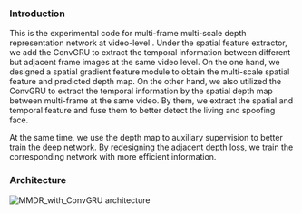 ### Introduction
This is the experimental code for multi-frame multi-scale depth representation network at video-level .
Under the spatial feature extractor, we add the ConvGRU to extract the temporal information 
between different but adjacent frame images at the same video level. On the one hand, we 
designed a spatial gradient feature module to obtain the multi-scale spatial feature and predicted
depth map. On the other hand, we also utilized the ConvGRU to extract the temporal information by the 
spatial depth map between multi-frame at the same video. By them, we extract the spatial and temporal
feature and fuse them to better detect the living and spoofing face.

At the same time, we use the depth map to auxiliary supervision to better train the deep network.
By redesigning the adjacent depth loss, we train the corresponding network with more efficient information.

### Architecture
![MMDR_with_ConvGRU architecture](:ConvGRU.png)